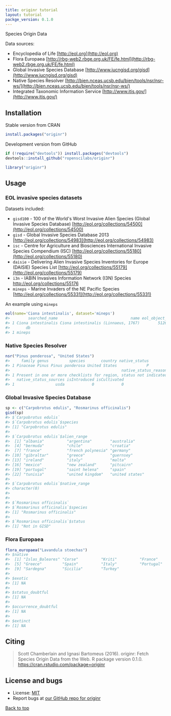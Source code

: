 ```yaml
---
title: originr tutorial
layout: tutorial
packge_version: 0.1.0
---
```




Species Origin Data

Data sources:

* Encyclopedia of Life [http://eol.org](http://eol.org)
* Flora Europaea [http://rbg-web2.rbge.org.uk/FE/fe.html](http://rbg-web2.rbge.org.uk/FE/fe.html)
* Global Invasive Species Database [http://www.iucngisd.org/gisd](http://www.iucngisd.org/gisd)
* Native Species Resolver [http://bien.nceas.ucsb.edu/bien/tools/nsr/nsr-ws/](http://bien.nceas.ucsb.edu/bien/tools/nsr/nsr-ws/)
* Integrated Taxonomic Information Service [http://www.itis.gov/](http://www.itis.gov/)


<section id="installation">

## Installation

Stable version from CRAN


```r
install.packages("originr")
```

Development version from GitHub


```r
if (!require("devtools")) install.packages("devtools")
devtools::install_github("ropenscilabs/originr")
```


```r
library("originr")
```

<section id="usage">

## Usage

### EOL invasive species datasets

Datasets included:

* `gisd100` - 100 of the World's Worst Invasive Alien Species
(Global Invasive Species Database) [http://eol.org/collections/54500](http://eol.org/collections/54500)
* `gisd` - Global Invasive Species Database 2013 [http://eol.org/collections/54983](http://eol.org/collections/54983)
* `isc` - Centre for Agriculture and Biosciences International Invasive Species
Compendium (ISC) [http://eol.org/collections/55180](http://eol.org/collections/55180)
* `daisie` - Delivering Alien Invasive Species Inventories for Europe (DAISIE) Species
List [http://eol.org/collections/55179](http://eol.org/collections/55179)
* `i3n` - IABIN Invasives Information Network (I3N) Species
http://eol.org/collections/55176
* `mineps` - Marine Invaders of the NE Pacific Species [http://eol.org/collections/55331](http://eol.org/collections/55331)

An example using `mineps`


```r
eol(name='Ciona intestinalis', dataset='mineps')
#>        searched_name                                name eol_object_id
#> 1 Ciona intestinalis Ciona intestinalis (Linnaeus, 1767)        512629
#>       db
#> 1 mineps
```

### Native Species Resolver


```r
nsr("Pinus ponderosa", "United States")
#>     family genus         species       country native_status
#> 1 Pinaceae Pinus Pinus ponderosa United States             P
#>                                                 native_status_reason
#> 1 Present in one or more checklists for region, status not indicated
#>   native_status_sources isIntroduced isCultivated
#> 1                  usda            0            0
```

### Global Invasive Species Database


```r
sp <- c("Carpobrotus edulis", "Rosmarinus officinalis")
gisd(sp)
#> $`Carpobrotus edulis`
#> $`Carpobrotus edulis`$species
#> [1] "Carpobrotus edulis"
#>
#> $`Carpobrotus edulis`$alien_range
#>  [1] "albania"          "argentina"        "australia"
#>  [4] "bermuda"          "chile"            "croatia"
#>  [7] "france"           "french polynesia" "germany"
#> [10] "gibraltar"        "greece"           "guernsey"
#> [13] "ireland"          "italy"            "malta"
#> [16] "mexico"           "new zealand"      "pitcairn"
#> [19] "portugal"         "saint helena"     "spain"
#> [22] "tunisia"          "united kingdom"   "united states"
#>
#> $`Carpobrotus edulis`$native_range
#> character(0)
#>
#>
#> $`Rosmarinus officinalis`
#> $`Rosmarinus officinalis`$species
#> [1] "Rosmarinus officinalis"
#>
#> $`Rosmarinus officinalis`$status
#> [1] "Not in GISD"
```

### Flora Europaea


```r
flora_europaea("Lavandula stoechas")
#> $native
#>  [1] "Islas_Baleares" "Corse"          "Kriti"          "France"
#>  [5] "Greece"         "Spain"          "Italy"          "Portugal"
#>  [9] "Sardegna"       "Sicilia"        "Turkey"
#>
#> $exotic
#> [1] NA
#>
#> $status_doubtful
#> [1] NA
#>
#> $occurrence_doubtful
#> [1] NA
#>
#> $extinct
#> [1] NA
```


<section id="citing">

## Citing

> Scott Chamberlain and Ignasi Bartomeus (2016). originr: Fetch Species
  Origin Data from the Web. R package version 0.1.0. https://cran.rstudio.com/package=originr


<section id="license_bugs">

## License and bugs

* License: [MIT](http://opensource.org/licenses/MIT)
* Report bugs at [our GitHub repo for originr](https://github.com/ropenscilabs/originr/issues?state=open)


[Back to top](#top)

